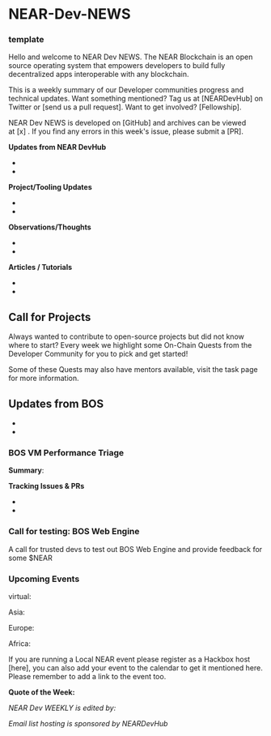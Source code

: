 # NEAR-Dev-NEWS 
### template

Hello and welcome to NEAR Dev NEWS. The NEAR Blockchain is an open source operating system that empowers developers to build fully decentralized apps interoperable with any blockchain.

This is a weekly summary of our Developer communities progress and technical updates. Want something mentioned? Tag us at [NEARDevHub] on Twitter or [send us a pull request]. Want to get involved? [Fellowship].

NEAR Dev NEWS is developed on [GitHub] and archives can be viewed at [x] . If you find any errors in this week's issue, please submit a [PR].

**Updates from NEAR DevHub**

- 

- 

**Project/Tooling Updates**

-

-

**Observations/Thoughts**

-

-

**Articles / Tutorials**

-

-

## **Call for Projects**

Always wanted to contribute to open-source projects but did not know where to start? Every week we highlight some On-Chain Quests from the Developer Community for you to pick and get started!

Some of these Quests may also have mentors available, visit the task page for more information.

## **Updates from BOS**

-

-

### BOS VM Performance Triage

**Summary**:

**Tracking Issues & PRs**

-

-

### Call for testing: BOS Web Engine

A call for trusted devs to test out BOS Web Engine and provide feedback for some $NEAR

### Upcoming Events

virtual:

Asia:

Europe:

Africa:

If you are running a Local NEAR event please register as a Hackbox host [here], you can also add your event to the calendar to get it mentioned here. Please remember to add a link to the event too. 

**Quote of the Week:**

*NEAR Dev WEEKLY is edited by:*

*Email list hosting is sponsored by NEARDevHub*